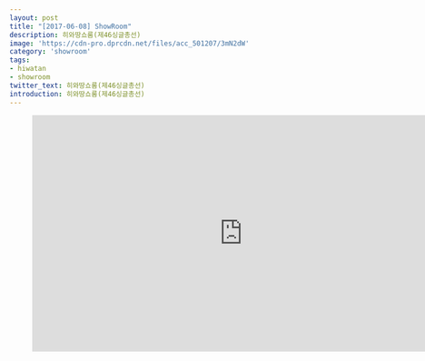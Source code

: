 ```yaml
---
layout: post
title: "[2017-06-08] ShowRoom"
description: 히와땅쇼룸(제46싱글총선)
image: 'https://cdn-pro.dprcdn.net/files/acc_501207/3mN2dW'
category: 'showroom'
tags:
- hiwatan
- showroom
twitter_text: 히와땅쇼룸(제46싱글총선)
introduction: 히와땅쇼룸(제46싱글총선)
---
```

<figure class="video_container">
<iframe width="740" height="416" src="https://serviceapi.nmv.naver.com/flash/convertIframeTag.nhn?vid=C749F4DF216B19DE19BB185158158FA1F14E&outKey=V12889faaa10151774d573eede749ff3fc015765f5d0c5de2241a3eede749ff3fc015" frameborder="no" scrolling="no"></iframe>
</figure>
